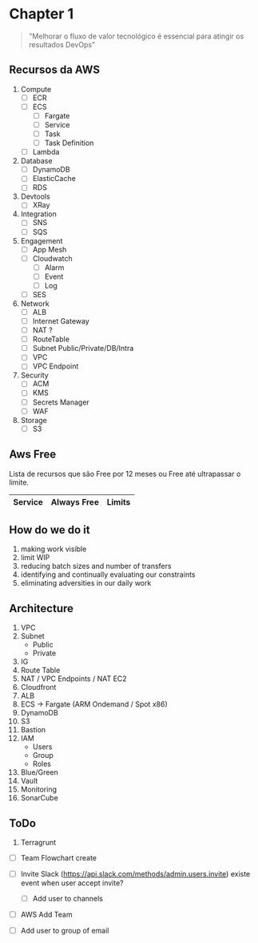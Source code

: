 # Chapter 1

> "Melhorar o fluxo de valor tecnológico é essencial para atingir os resultados DevOps"

## Recursos da AWS

1. Compute
    - [ ] ECR
    - [ ] ECS
        - [ ] Fargate
        - [ ] Service
        - [ ] Task
        - [ ] Task Definition
    - [ ] Lambda
2. Database
    - [ ] DynamoDB
    - [ ] ElasticCache
    - [ ] RDS
3. Devtools
    - [ ] XRay
4. Integration
    - [ ] SNS
    - [ ] SQS
5. Engagement
    - [ ] App Mesh
    - [ ] Cloudwatch
        - [ ] Alarm
        - [ ] Event
        - [ ] Log
    - [ ] SES
6. Network
    - [ ] ALB
    - [ ] Internet Gateway
    - [ ] NAT ?
    - [ ] RouteTable
    - [ ] Subnet Public/Private/DB/Intra
    - [ ] VPC
    - [ ] VPC Endpoint
7. Security
    - [ ] ACM
    - [ ] KMS
    - [ ] Secrets Manager
    - [ ] WAF
8. Storage
    - [ ] S3

## Aws Free

Lista de recursos que são Free por 12 meses ou Free até ultrapassar o limite.

|Service|Always Free|Limits|
|-------|-----------|------|


## How do we do it

1. making work visible
2. limit WIP
3. reducing batch sizes and number of transfers
4. identifying and continually evaluating our constraints
5. eliminating adversities in our daily work


## Architecture

1. VPC
2. Subnet
    * Public
    * Private
3. IG
4. Route Table
5. NAT / VPC Endpoints / NAT EC2
6. Cloudfront
7. ALB
8. ECS -> Fargate (ARM Ondemand / Spot x86)
9. DynamoDB
10. S3
11. Bastion
12. IAM
    * Users
    * Group
    * Roles
13. Blue/Green
14. Vault
15. Monitoring
16. SonarCube

## ToDo
1. Terragrunt

* [ ] Team Flowchart create
* [ ] Invite Slack (https://api.slack.com/methods/admin.users.invite) existe event when user accept invite?
    * [ ] Add user to channels
* [ ] AWS Add Team
* [ ] Add user to group of email

